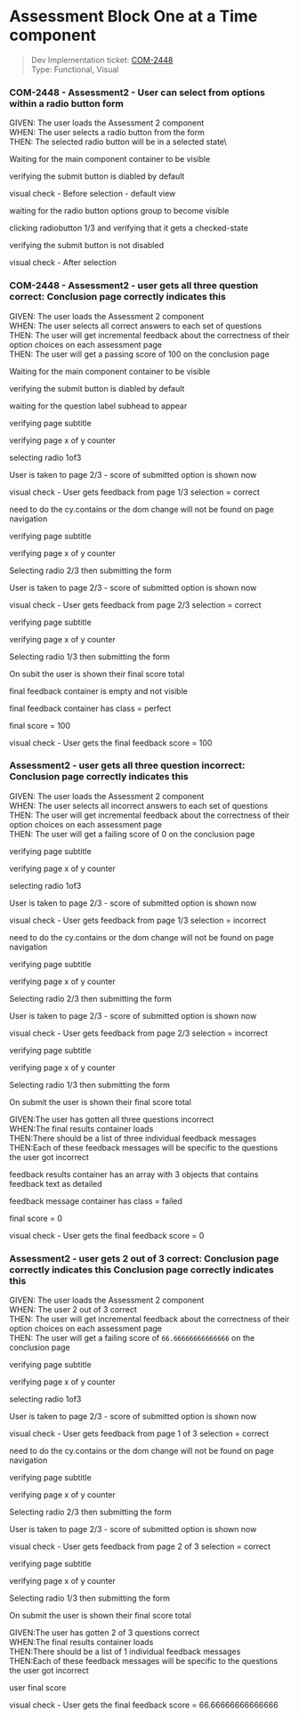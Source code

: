 # Assessment Block One at a Time component 
> Dev Implementation ticket: [COM-2448](https://everfi.atlassian.net/browse/COM-2448)  
Type: Functional, Visual   

<!-- include: cypress/integration/assestment_block2.js -->

### COM-2448 - Assessment2 - User can select from options within a radio button form

GIVEN: The user loads the Assessment 2 component\
WHEN: The user selects a radio button from the form\
THEN: The selected radio button will be in a selected state\

Waiting for the main component  container to be visible

verifying the submit button is diabled by default

visual check -  Before selection - default view

waiting for the radio button options group to become visible

clicking radiobutton 1/3 and verifying that it gets a checked-state

verifying the submit button is not disabled

visual check -  After selection

### COM-2448 - Assessment2 - user gets all three question correct: Conclusion page correctly indicates this

GIVEN: The user loads the Assessment 2 component\
WHEN: The user selects all correct answers to each set of questions\
THEN: The user will get incremental feedback about the correctness of their option choices on each assessment page\
THEN: The user will get a passing score of 100 on the conclusion page

Waiting for the main component  container to be visible

verifying the submit button is diabled by default

waiting for the question label subhead to appear

verifying page subtitle

verifying page x of y counter

selecting radio 1of3

User is taken to page 2/3 - score of submitted option is shown now

visual check -  User gets feedback from page 1/3 selection = correct

need to do the cy.contains or the dom change will not be found on page navigation

verifying page subtitle

verifying page x of y counter

Selecting radio 2/3 then submitting the form

User is taken to page 2/3 - score of submitted option is shown now

visual check -  User gets feedback from page 2/3 selection = correct

verifying page subtitle

verifying page x of y counter

Selecting radio 1/3 then submitting the form

On subit the user is shown their final score total

final feedback container is empty and not visible

final feedback container has class = perfect

final score = 100

visual check -  User gets the final feedback score = 100

### Assessment2 - user gets all three question incorrect: Conclusion page correctly indicates this

GIVEN: The user loads the Assessment 2 component\
WHEN: The user selects all incorrect answers to each set of questions\
THEN: The user will get incremental feedback about the correctness of their option choices on each assessment page\
THEN: The user will get a failing score of 0 on the conclusion page

verifying page subtitle

verifying page x of y counter

selecting radio 1of3

User is taken to page 2/3 - score of submitted option is shown now

visual check -  User gets feedback from page 1/3 selection = incorrect

need to do the cy.contains or the dom change will not be found on page navigation

verifying page subtitle

verifying page x of y counter

Selecting radio 2/3 then submitting the form

User is taken to page 2/3 - score of submitted option is shown now

visual check -  User gets feedback from page 2/3 selection = incorrect

verifying page subtitle

verifying page x of y counter

Selecting radio 1/3 then submitting the form

On submit the user is shown their final score total

GIVEN:The user has gotten all three questions incorrect\
WHEN:The final results container loads\
THEN:There should be a list of three individual feedback messages\
THEN:Each of these feedback messages will be specific to the questions the user got incorrect

feedback results container has an array with 3 objects that contains feedback text as detailed

feedback message container has class = failed

final score = 0

visual check -  User gets the final feedback score = 0

### Assessment2 - user gets 2 out of 3 correct: Conclusion page correctly indicates this Conclusion page correctly indicates this

GIVEN: The user loads the Assessment 2 component\
WHEN: The user 2 out of 3 correct\
THEN: The user will get incremental feedback about the correctness of their option choices on each assessment page\
THEN: The user will get a failing score of `66.66666666666666` on the conclusion page

verifying page subtitle

verifying page x of y counter

selecting radio 1of3

User is taken to page 2/3 - score of submitted option is shown now

visual check -  User gets feedback from page 1 of 3 selection = correct

need to do the cy.contains or the dom change will not be found on page navigation

verifying page subtitle

verifying page x of y counter

Selecting radio 2/3 then submitting the form

User is taken to page 2/3 - score of submitted option is shown now

visual check -  User gets feedback from page 2 of 3 selection = correct

verifying page subtitle

verifying page x of y counter

Selecting radio 1/3 then submitting the form

On submit the user is shown their final score total

GIVEN:The user has gotten 2 of 3 questions correct\
WHEN:The final results container loads\
THEN:There should be a list of 1 individual feedback messages\
THEN:Each of these feedback messages will be specific to the questions the user got incorrect

user final score

visual check - User gets the final feedback score = 66.66666666666666

<!-- /include: cypress/integration/assestment_block2.js -->